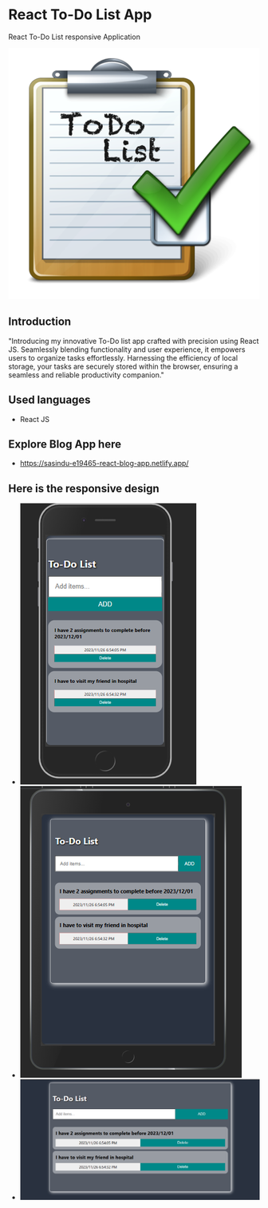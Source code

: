 # React To-Do List App
React To-Do List responsive Application

![](https://github.com/e19465/React-JS-to-do-list/blob/main/src/assests/todo.png)

## Introduction

"Introducing my innovative To-Do list app crafted with precision using React JS. Seamlessly blending functionality and user experience, it empowers users to organize tasks effortlessly. Harnessing the efficiency of local storage, your tasks are securely stored within the browser, ensuring a seamless and reliable productivity companion."

## Used languages
- React JS

  
## Explore Blog App here
-  https://sasindu-e19465-react-blog-app.netlify.app/
## Here is the responsive design
- ![](https://github.com/e19465/React-JS-to-do-list/blob/main/src/assests/mobile.PNG)
- ![](https://github.com/e19465/React-JS-to-do-list/blob/main/src/assests/tab.PNG)
- ![](https://github.com/e19465/React-JS-to-do-list/blob/main/src/assests/pc.PNG)
